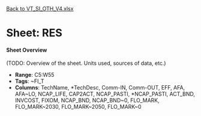 [Back to VT_SI_OTH_V4.xlsx](README.md)

# Sheet: RES

#### Sheet Overview

(TODO: Overview of the sheet. Units used, sources of data, etc.)

- **Range**: C5:W55
- **Tags**: ~FI_T
- **Columns**: TechName, *TechDesc, Comm-IN, Comm-OUT, EFF, AFA, AFA~LO, NCAP_LIFE, CAP2ACT, NCAP_PASTI, *NCAP_PASTI, ACT_BND, INVCOST, FIXOM, NCAP_BND, NCAP_BND~0, FLO_MARK, FLO_MARK~2030, FLO_MARK~2050, FLO_MARK~0

